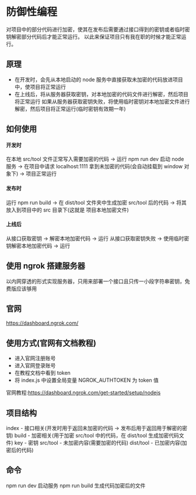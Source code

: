 # 防御性编程

对项目中的部分代码进行加密，使其在发布后需要通过接口得到的密钥或者临时密钥解密部分代码后才能正常运行。
以此来保证项目只有我在职的时候才能正常运行。

## 原理

- 在开发时，会先从本地启动的 node 服务中直接获取未加密的代码放进项目中，使项目将正常运行
- 在上线后，将从服务器获取密钥，对本地加密的代码文件进行解密，然后项目将正常运行
  如果从服务器获取密钥失败，将使用临时密钥对本地加密文件进行解密，然后项目将正常运行(临时密钥有效期一年)

## 如何使用

#### 开发时

在本地 src/tool 文件正常写入需要加密的代码 -> 运行 npm run dev 启动 node 服务 -> 在项目中请求 localhost:1111 拿到未加密的代码(会自动挂载到 window 对象下) -> 项目正常运行

#### 发布时

运行 npm run build -> 在 dist/tool 文件夹中生成加密 src/tool 后的代码 -> 将其放入到项目中的 src 目录下(这就是 项目本地加密文件)

#### 上线后

从接口获取密钥 -> 解密本地加密代码 -> 运行
从接口获取密钥失败 -> 使用临时密钥解密本地加密代码 -> 运行

## 使用 ngrok 搭建服务器

以内网穿透的形式实现服务器，只用来部署一个接口且只传一小段字符串密钥，免费版应该够用

## 官网

https://dashboard.ngrok.com/

## 使用方式(官网有文档教程)

- 进入官网注册账号
- 进入官网登录账号
- 在教程文档中看到 token
- 将 index.js 中设置全局变量 NGROK_AUTHTOKEN 为 token 值

官网教程:https://dashboard.ngrok.com/get-started/setup/nodejs

## 项目结构

index - 接口相关(开发时用于返回未加密的代码 -> 发布后用于返回用于解密的密钥)
build - 加密相关(用于加密 src/tool 中的代码，在 dist/tool 生成加密代码文件)
key - 密钥
src/tool - 未加密内容(需要加密的代码)
dist/tool - 已加密内容(加密后的代码)

## 命令

npm run dev 启动服务
npm run build 生成代码加密后的文件
